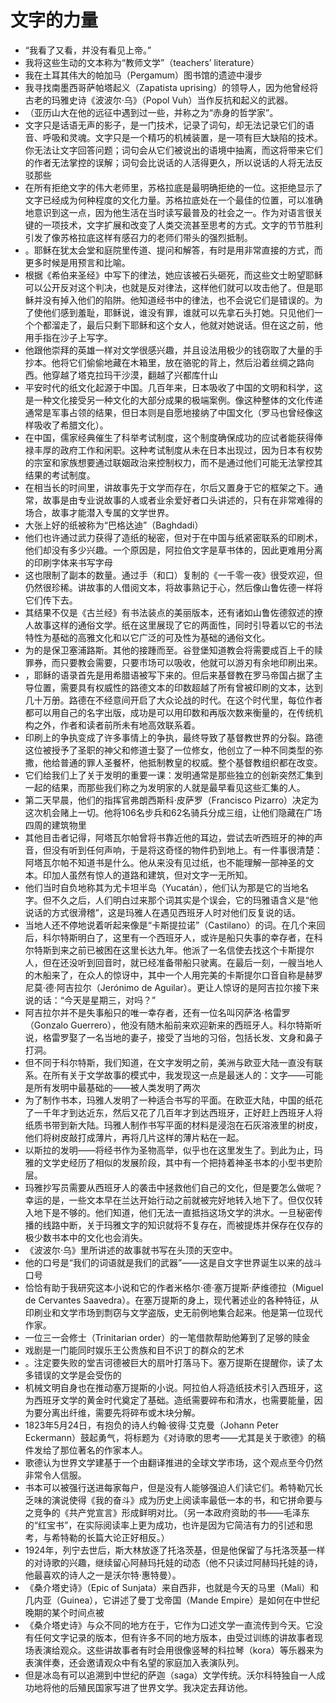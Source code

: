 # 文字的力量

- “我看了又看，并没有看见上帝。”
- 我将这些生动的文本称为“教师文学”（teachers’ literature）
- 我在土耳其伟大的帕加马（Pergamum）图书馆的遗迹中漫步
- 我寻找南墨西哥萨帕塔起义（Zapatista uprising）的领导人，因为他曾经将古老的玛雅史诗《波波尔·乌》（Popol Vuh）当作反抗和起义的武器。
- （亚历山大在他的远征中遇到过一些，并称之为“赤身的哲学家”。
- 文字只是话语无声的影子，是一门技术，记录了词句，却无法记录它们的语音、呼吸和灵魂。文字只是一个精巧的机械装置，是一项有巨大缺陷的技术。你无法让文字回答问题；词句会从它们被说出的语境中抽离，而这将带来它们的作者无法掌控的误解；词句会比说话的人活得更久，所以说话的人将无法反驳那些
- 在所有拒绝文字的伟大老师里，苏格拉底是最明确拒绝的一位。这拒绝显示了文字已经成为何种程度的文化力量。苏格拉底处在一个最佳的位置，可以准确地意识到这一点，因为他生活在当时读写最普及的社会之一。作为对语言很关键的一项技术，文字扩展和改变了人类交流甚至思考的方式。文字的节节胜利引发了像苏格拉底这样有感召力的老师们带头的强烈抵制。
- 。耶稣在犹太会堂和庭院里传道、提问和解答，有时是用非常直接的方式，而更多时候是用预言和比喻。
- 根据《希伯来圣经》中写下的律法，她应该被石头砸死，而这些文士盼望耶稣可以公开反对这个判决，也就是反对律法，这样他们就可以攻击他了。但是耶稣并没有掉入他们的陷阱。他知道经书中的律法，也不会说它们是错误的。为了使他们感到羞耻，耶稣说，谁没有罪，谁就可以先拿石头打她。只见他们一个个都溜走了，最后只剩下耶稣和这个女人，他就对她说话。但在这之前，他用手指在沙子上写字。
- 他跟他崇拜的英雄一样对文学很感兴趣，并且设法用极少的钱窃取了大量的手抄本。他将它们偷偷地藏在木箱里，放在骆驼的背上，然后沿着丝绸之路向西。他穿越了塔克拉玛干沙漠，翻越了兴都库什山
- 平安时代的纸文化起源于中国。几百年来，日本吸收了中国的文明和科学，这是一种文化接受另一种文化的大部分成果的极端案例。像这种整体的文化传递通常是军事占领的结果，但日本则是自愿地接纳了中国文化（罗马也曾经像这样吸收了希腊文化）。
- 在中国，儒家经典催生了科举考试制度，这个制度确保成功的应试者能获得俸禄丰厚的政府工作和闲职。这种考试制度从未在日本出现过，因为日本有权势的宗室和家族想要通过联姻政治来控制权力，而不是通过他们可能无法掌控其结果的考试制度。
- 在相当长的时间里，讲故事先于文学而存在，尔后又置身于它的框架之下。通常，故事是由专业说故事的人或者业余爱好者口头讲述的，只有在非常难得的场合，故事才能潜入专属的文学世界。
- 大张上好的纸被称为“巴格达迪”（Baghdadi）
- 他们也许通过武力获得了造纸的秘密，但对于在中国与纸紧密联系的印刷术，他们却没有多少兴趣。一个原因是，阿拉伯文字是草书体的，因此更难用分离的印刷字体来书写字母
- 这也限制了副本的数量。通过手（和口）复制的《一千零一夜》很受欢迎，但仍然很珍稀。讲故事的人借阅文本，将故事熟记于心，然后像山鲁佐德一样将它们传下去。
- 其结果不仅是《古兰经》有书法装点的美丽版本，还有诸如山鲁佐德叙述的撩人故事这样的通俗文学。纸在这里展现了它的两面性，同时引导着以它的书法特性为基础的高雅文化和以它广泛的可及性为基础的通俗文化。
- 为的是保卫塞浦路斯。其他的接踵而至。谷登堡知道教会将需要成百上千的赎罪券，而只要教会需要，只要市场可以吸收，他就可以游刃有余地印刷出来。
- ，耶稣的语录首先是用希腊语被写下来的。但后来基督教在罗马帝国占据了主导位置，需要具有权威性的路德文本的印数超越了所有曾被印刷的文本，达到几十万册。路德在不经意间开启了大众论战的时代。在这个时代里，每位作者都可以用自己的名字出版，成功是可以用印数和再版次数来衡量的，在传统机构之外，作者和读者前所未有地高效联系着。
- 印刷上的争执变成了许多事情上的争执，最终导致了基督教世界的分裂。路德这位被授予了圣职的神父和修道士娶了一位修女，他创立了一种不同类型的弥撒，他给普通的罪人圣餐杯，他抵制教皇的权威。整个基督教组织都在改变。
- 它们给我们上了关于发明的重要一课：发明通常是那些独立的创新突然汇集到一起的结果，而那些我们称之为发明家的人就是最早看见这些汇集的人。
- 第二天早晨，他们的指挥官弗朗西斯科·皮萨罗（Francisco Pizarro）决定为这次机会赌上一切。他将106名步兵和62名骑兵分成三组，让他们隐藏在广场四周的建筑物里
- 其他目击者记得，阿塔瓦尔帕曾将书靠近他的耳边，尝试去听西班牙的神的声音，但没有听到任何声响，于是将这奇怪的物件扔到地上。有一件事很清楚：阿塔瓦尔帕不知道书是什么。他从来没有见过纸，也不能理解一部神圣的文本。印加人虽然有惊人的道路和建筑，但对文字一无所知。
- 他们当时自负地称其为尤卡坦半岛（Yucatán），他们认为那是它的当地名字。但不久之后，人们明白过来那个词其实是个误会，它的玛雅语含义是“他说话的方式很滑稽”，这是玛雅人在遇见西班牙人时对他们反复说的话。
- 当地人还不停地说着听起来像是“卡斯提拉诺”（Castilano）的词。在几个来回后，科尔特斯明白了，这里有一个西班牙人，或许是船只失事的幸存者，在科尔特斯到来之前已被困在这里长达九年。他派了一名信使去找这个卡斯提尔人，但在还没听到回音时，就已经准备带船只驶离。在最后一刻，一艘当地人的木船来了，在众人的惊讶中，其中一个人用完美的卡斯提尔口音自称是赫罗尼莫·德·阿吉拉尔（Jerónimo de Aguilar）。更让人惊讶的是阿吉拉尔接下来说的话：“今天是星期三，对吗？”
- 阿吉拉尔并不是失事船只的唯一幸存者，还有一位名叫冈萨洛·格雷罗（Gonzalo Guerrero），他没有随木船前来欢迎新来的西班牙人。科尔特斯听说，格雷罗娶了一名当地的妻子，接受了当地的习俗，包括长发、文身和鼻子打洞。
- 但不同于科尔特斯，我们知道，在文字发明之前，美洲与欧亚大陆一直没有联系。在所有关于文学故事的模式中，我发现这一点是最迷人的：文字——可能是所有发明中最基础的——被人类发明了两次
- 为了制作书本，玛雅人发明了一种适合书写的平面。在欧亚大陆，中国的纸花了一千年才到达近东，然后又花了几百年才到达西班牙，正好赶上西班牙人将纸质书带到新大陆。玛雅人制作书写平面的材料是浸泡在石灰溶液里的树皮，他们将树皮敲打成薄片，再将几片这样的薄片粘在一起。
- 以斯拉的发明——将经书作为圣物高举，似乎也在这里发生了。到此为止，玛雅的文学史经历了相似的发展阶段，其中有一个把持着神圣书本的小型书吏阶层。
- 玛雅抄写员需要从西班牙人的袭击中拯救他们自己的文化，但是要怎么做呢？幸运的是，一些文本早在兰达开始行动之前就被完好地转入地下了。但仅仅转入地下是不够的。他们知道，他们无法一直抵挡这场文学的洪水。一旦秘密传播的线路中断，关于玛雅文字的知识就将不复存在，而被提炼并保存在仅存的极少数书本中的文化也会消失。
- 《波波尔·乌》里所讲述的故事就书写在头顶的天空中。
- 他的口号是“我们的词语就是我们的武器”——这是自文字世界诞生以来的战斗口号
- 恰恰有助于我研究这本小说和它的作者米格尔·德·塞万提斯·萨维德拉（Miguel de Cervantes Saavedra）。在塞万提斯的身上，现代著述业的各种特征，从印刷业和文学市场到剽窃与文学盗版，史无前例地集合起来。他是第一位现代作家。
- 一位三一会修士（Trinitarian order）的一笔借款帮助他筹到了足够的赎金
- 戏剧是一门能同时娱乐王公贵族和目不识丁的群众的艺术
- 。注定要失败的堂吉诃德被巨大的扇叶打落马下。塞万提斯在提醒你，读了太多错误的文学是会受伤的
- 机械文明自身也在推动塞万提斯的小说。阿拉伯人将造纸技术引入西班牙，这为西班牙文学的黄金时代奠定了基础。造纸需要碎布和清水，也需要能量，因为要分离出纤维，需要先将碎布或木块分解。
- 1823年5月24日，有抱负的诗人约翰·彼得·艾克曼（Johann Peter Eckermann）鼓起勇气，将标题为《对诗歌的思考——尤其是关于歌德》的稿件发给了那位著名的作家本人。
- 歌德认为世界文学建基于一个由翻译推进的全球文学市场，这个观点至今仍然非常令人信服。
- 书本可以被强行送进每家每户，但是没有人能够强迫人们读它们。希特勒冗长乏味的演说使得《我的奋斗》成为历史上阅读率最低一本的书，和它拼命要与之竞争的《共产党宣言》形成鲜明对比。（另一本政府资助的书——毛泽东的“红宝书”，在实际阅读率上更为成功，也许是因为它简洁有力的引述和思考，与希特勒的长篇大论正好相反。）
- 1924年，列宁去世后，斯大林放逐了托洛茨基，但是他保留了与托洛茨基一样的对诗歌的兴趣，继续留心阿赫玛托娃的动态（他不只读过阿赫玛托娃的诗，他最喜欢的诗人之一是沃尔特·惠特曼）。
- 《桑介塔史诗》（Epic of Sunjata）来自西非，也就是今天的马里（Mali）和几内亚（Guinea），它讲述了曼丁戈帝国（Mande Empire）是如何在中世纪晚期的某个时间点被
- 《桑介塔史诗》与众不同的地方在于，它作为口述文学一直流传到今天。它没有任何文字记录的版本，但有许多不同的地方版本，由受过训练的讲故事者现场表演给观众。这些讲故事者有时会用很像竖琴的科拉琴（kora）等乐器来为表演伴奏，还会邀请观众中有名望的家庭加入表演队列。
- 但是冰岛有可以追溯到中世纪的萨迦（saga）文学传统。沃尔科特独自一人成功地将他的后殖民国家写进了世界文学。我决定去拜访他。
